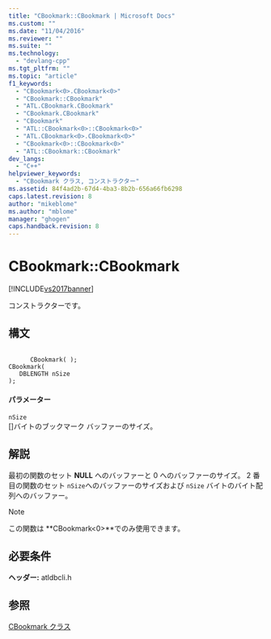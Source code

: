 ```yaml
---
title: "CBookmark::CBookmark | Microsoft Docs"
ms.custom: ""
ms.date: "11/04/2016"
ms.reviewer: ""
ms.suite: ""
ms.technology: 
  - "devlang-cpp"
ms.tgt_pltfrm: ""
ms.topic: "article"
f1_keywords: 
  - "CBookmark<0>.CBookmark<0>"
  - "CBookmark::CBookmark"
  - "ATL.CBookmark.CBookmark"
  - "CBookmark.CBookmark"
  - "CBookmark"
  - "ATL::CBookmark<0>::CBookmark<0>"
  - "ATL.CBookmark<0>.CBookmark<0>"
  - "CBookmark<0>::CBookmark<0>"
  - "ATL::CBookmark::CBookmark"
dev_langs: 
  - "C++"
helpviewer_keywords: 
  - "CBookmark クラス, コンストラクター"
ms.assetid: 84f4ad2b-67d4-4ba3-8b2b-656a66fb6298
caps.latest.revision: 8
author: "mikeblome"
ms.author: "mblome"
manager: "ghogen"
caps.handback.revision: 8
---
```

# CBookmark::CBookmark
[!INCLUDE[vs2017banner](../../assembler/inline/includes/vs2017banner.md)]

コンストラクターです。  
  
## 構文  
  
```  
  
      CBookmark( );   
CBookmark(  
   DBLENGTH nSize   
);  
```  
  
#### パラメーター  
 `nSize`  
 \[\]バイトのブックマーク バッファーのサイズ。  
  
## 解説  
 最初の関数のセット **NULL** へのバッファーと 0 へのバッファーのサイズ。  2 番目の関数のセット `nSize`へのバッファーのサイズおよび `nSize` バイトのバイト配列へのバッファー。  
  
> [!NOTE]
>  この関数は **CBookmark\<0\>**でのみ使用できます。  
  
## 必要条件  
 **ヘッダー:** atldbcli.h  
  
## 参照  
 [CBookmark クラス](../../data/oledb/cbookmark-class.md)